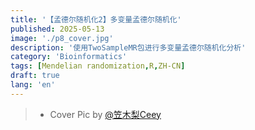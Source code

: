 ```yaml
---
title: '【孟德尔随机化2】多变量孟德尔随机化'
published: 2025-05-13
image: './p8_cover.jpg'
description: '使用TwoSampleMR包进行多变量孟德尔随机化分析'
category: 'Bioinformatics'
tags: [Mendelian randomization,R,ZH-CN]
draft: true 
lang: 'en'
---
```

> - Cover Pic by [@笠木梨Ceey](https://www.pixiv.net/artworks/130128385)
